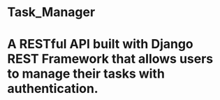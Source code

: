 # Task_Manager
# A RESTful API built with Django REST Framework that allows users to manage their tasks with authentication.